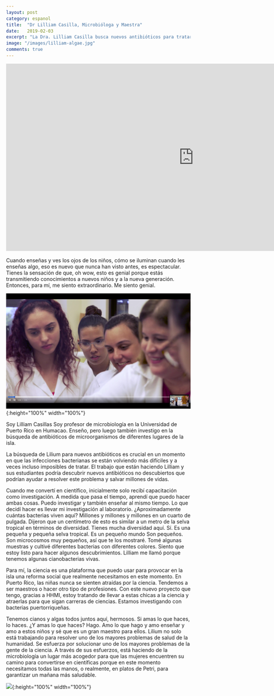 ```yaml
---
layout: post
category: espanol
title:  "Dr Lilliam Casilla, Microbióloga y Maestra"
date:   2019-02-03
excerpt: "La Dra. Lilliam Casilla busca nuevos antibióticos para tratar infecciones bacterianas que se están volviendo imposibles de tratar. Nuevos antibióticos podrían salvar millones de vidas. El Dr. Casilla está haciendo de la microbiología un lugar más acogedor para las mujeres y las minorías en la ciencia porque en este momento necesitamos todas las manos en la cubierta (o en platos de Petri) para garantizar un mañana más saludable."
image: "/images/lilliam-algae.jpg"
comments: true
---
```



<iframe width="1024" height="512" src="https://ucdavis.app.box.com/s/3vslpzsto8pb3n6uhwv15jnmyigzf0ap/file/492571723963" frameborder="0" marginwidth="0" marginheight="0" scrolling="no" seamless allowfullscreen></iframe>

Cuando enseñas y ves los ojos de los niños, cómo se iluminan cuando les enseñas algo, eso es nuevo que nunca han visto antes, es espectacular. Tienes la sensación de que, oh wow, esto es genial porque estás transmitiendo conocimientos a nuevos niños y a la nueva generación. Entonces, para mí, me siento extraordinario. Me siento genial.

![](/images/lilliam-students.png){:height="100%" width="100%"}

Soy Lilliam Casillas Soy profesor de microbiología en la Universidad de Puerto Rico en Humacao. Enseño, pero luego también investigo en la búsqueda de antibióticos de microorganismos de diferentes lugares de la isla.

La búsqueda de Lilium para nuevos antibióticos es crucial en un momento en que las infecciones bacterianas se están volviendo más difíciles y a veces incluso imposibles de tratar. El trabajo que están haciendo Lilliam y sus estudiantes podría descubrir nuevos antibióticos no descubiertos que podrían ayudar a resolver este problema y salvar millones de vidas.

Cuando me convertí en científico, inicialmente solo recibí capacitación como investigación. A medida que pasa el tiempo, aprendí que puedo hacer ambas cosas. Puedo investigar y también enseñar al mismo tiempo. Lo que decidí hacer es llevar mi investigación al laboratorio. ¿Aproximadamente cuántas bacterias viven aquí? Millones y millones y millones en un cuarto de pulgada. Dijeron que un centímetro de esto es similar a un metro de la selva tropical en términos de diversidad. Tienes mucha diversidad aquí. Sí. Es una pequeña y pequeña selva tropical. Es un pequeño mundo Son pequeños. Son microcosmos muy pequeños, así que te los mostraré. Tomé algunas muestras y cultivé diferentes bacterias con diferentes colores. Siento que estoy listo para hacer algunos descubrimientos. Lilliam me llamó porque tenemos algunas cianobacterias vivas.

Para mí, la ciencia es una plataforma que puedo usar para provocar en la isla una reforma social que realmente necesitamos en este momento. En Puerto Rico, las niñas nunca se sienten atraídas por la ciencia. Tendemos a ser maestros o hacer otro tipo de profesiones. Con este nuevo proyecto que tengo, gracias a HHMI, estoy tratando de llevar a estas chicas a la ciencia y atraerlas para que sigan carreras de ciencias. Estamos investigando con bacterias puertorriqueñas.

Tenemos cianos y algas todos juntos aquí, hermosos. Si amas lo que haces, lo haces. ¿Y amas lo que haces? Hago. Amo lo que hago y amo enseñar y amo a estos niños y sé que es un gran maestro para ellos. Lilium no solo está trabajando para resolver uno de los mayores problemas de salud de la humanidad. Se esfuerza por solucionar uno de los mayores problemas de la gente de la ciencia. A través de sus esfuerzos, está haciendo de la microbiología un lugar más acogedor para que las mujeres encuentren su camino para convertirse en científicas porque en este momento necesitamos todas las manos, o realmente, en platos de Petri, para garantizar un mañana más saludable.

![](/images/humacao.png){:height="100%" width="100%"}